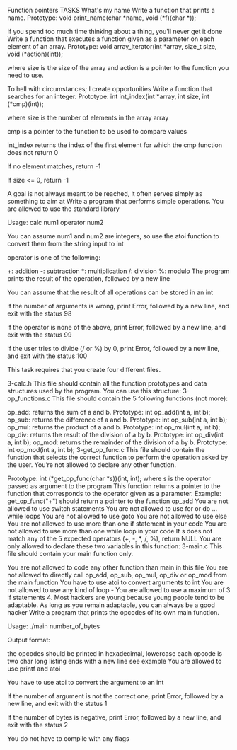 Function pointers TASKS
What's my name Write a function that prints a name.
Prototype: void print_name(char *name, void (*f)(char *));

If you spend too much time thinking about a thing, you'll never get it done Write a function that executes a function given as a parameter on each element of an array.
Prototype: void array_iterator(int *array, size_t size, void (*action)(int));

where size is the size of the array and action is a pointer to the function you need to use.

To hell with circumstances; I create opportunities Write a function that searches for an integer.
Prototype: int int_index(int *array, int size, int (*cmp)(int));

where size is the number of elements in the array array

cmp is a pointer to the function to be used to compare values

int_index returns the index of the first element for which the cmp function does not return 0

If no element matches, return -1

If size <= 0, return -1

A goal is not always meant to be reached, it often serves simply as something to aim at Write a program that performs simple operations.
You are allowed to use the standard library

Usage: calc num1 operator num2

You can assume num1 and num2 are integers, so use the atoi function to convert them from the string input to int

operator is one of the following:

+: addition -: subtraction *: multiplication /: division %: modulo The program prints the result of the operation, followed by a new line

You can assume that the result of all operations can be stored in an int

if the number of arguments is wrong, print Error, followed by a new line, and exit with the status 98

if the operator is none of the above, print Error, followed by a new line, and exit with the status 99

if the user tries to divide (/ or %) by 0, print Error, followed by a new line, and exit with the status 100

This task requires that you create four different files.

3-calc.h This file should contain all the function prototypes and data structures used by the program. You can use this structure: 3-op_functions.c This file should contain the 5 following functions (not more):

op_add: returns the sum of a and b. Prototype: int op_add(int a, int b); op_sub: returns the difference of a and b. Prototype: int op_sub(int a, int b); op_mul: returns the product of a and b. Prototype: int op_mul(int a, int b); op_div: returns the result of the division of a by b. Prototype: int op_div(int a, int b); op_mod: returns the remainder of the division of a by b. Prototype: int op_mod(int a, int b); 3-get_op_func.c This file should contain the function that selects the correct function to perform the operation asked by the user. You’re not allowed to declare any other function.

Prototype: int (*get_op_func(char *s))(int, int); where s is the operator passed as argument to the program This function returns a pointer to the function that corresponds to the operator given as a parameter. Example: get_op_func("+") should return a pointer to the function op_add You are not allowed to use switch statements You are not allowed to use for or do ... while loops You are not allowed to use goto You are not allowed to use else You are not allowed to use more than one if statement in your code You are not allowed to use more than one while loop in your code If s does not match any of the 5 expected operators (+, -, *, /, %), return NULL You are only allowed to declare these two variables in this function: 3-main.c This file should contain your main function only.

You are not allowed to code any other function than main in this file You are not allowed to directly call op_add, op_sub, op_mul, op_div or op_mod from the main function You have to use atoi to convert arguments to int You are not allowed to use any kind of loop - You are allowed to use a maximum of 3 if statements 4. Most hackers are young because young people tend to be adaptable. As long as you remain adaptable, you can always be a good hacker Write a program that prints the opcodes of its own main function.

Usage: ./main number_of_bytes

Output format:

the opcodes should be printed in hexadecimal, lowercase each opcode is two char long listing ends with a new line see example You are allowed to use printf and atoi

You have to use atoi to convert the argument to an int

If the number of argument is not the correct one, print Error, followed by a new line, and exit with the status 1

If the number of bytes is negative, print Error, followed by a new line, and exit with the status 2

You do not have to compile with any flags


